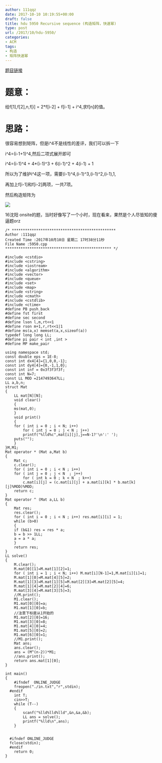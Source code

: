 ```yaml
---
author: 111qqz
date: 2017-10-10 10:19:55+00:00
draft: false
title: hdu 5950 Recursive sequence (构造矩阵，快速幂)
type: post
url: /2017/10/hdu-5950/
categories:
- ACM
tags:
- 构造
- 矩阵快速幂
---
```


[题目链接](http://acm.split.hdu.edu.cn/showproblem.php?pid=5950)



# 题意：



给f[1],f[2],n,f[i] = 2*f[i-2] + f[i-1] + i^4,求f[n]的值。



# 思路：



很容易想到矩阵，但是i^4不是线性的差评，我们可以拆一下

i^4=(i-1+1)^4,然后二项式展开即可

i^4=(i-1)^4 + 4*(i-1)^3 + 6(i-1)^2 + 4(i-1) + 1

所以为了维护i^4这一项，需要(i-1)^4,(i-1)^3,(i-1)^2,(i-1),1,

再加上f[i-1]和f[i-2]两项，一共7项。

然后构造矩阵为

[![](https://111qqz.com/wordpress/wp-content/uploads/2017/10/webwxgetmsgimg.jpg)
](https://111qqz.com/wordpress/wp-content/uploads/2017/10/webwxgetmsgimg.jpg)

16沈阳 onsite的题，当时好像写了一个小时，现在看来，果然是个人尽皆知的傻逼题orz


    
    /* ***********************************************
    Author :111qqz
    Created Time :2017年10月10日 星期二 17时38分11秒
    File Name :5950.cpp
    ************************************************ */
    
    #include <cstdio>
    #include <cstring>
    #include <iostream>
    #include <algorithm>
    #include <vector>
    #include <queue>
    #include <set>
    #include <map>
    #include <string>
    #include <cmath>
    #include <cstdlib>
    #include <ctime>
    #define PB push_back
    #define fst first
    #define sec second
    #define lson l,m,rt<<1
    #define rson m+1,r,rt<<1|1
    #define ms(a,x) memset(a,x,sizeof(a))
    typedef long long LL;
    #define pi pair < int ,int >
    #define MP make_pair
    
    using namespace std;
    const double eps = 1E-8;
    const int dx4[4]={1,0,0,-1};
    const int dy4[4]={0,-1,1,0};
    const int inf = 0x3f3f3f3f;
    const int N=7;
    const LL MOD =2147493647LL;
    LL a,b,n;
    struct Mat
    {
        LL mat[N][N];
        void clear()
        {
        ms(mat,0);
        }
        void print()
        {
        for ( int i = 0 ; i < N; i++)
            for ( int j = 0 ; j < N ; j++)
            printf("%lld%c",mat[i][j],j==N-1?'\n':' ');
        puts("");
        }
    }M,M1;
    Mat operator * (Mat a,Mat b)
    {
        Mat c;
        c.clear();
        for ( int i = 0 ; i < N ; i++)
        for ( int j = 0 ; j < N  ; j++)
            for ( int k = 0 ; k < N  ; k++)
            c.mat[i][j] = (c.mat[i][j] + a.mat[i][k] * b.mat[k][j]%MOD)%MOD;
        return c;
    }
    Mat operator ^ (Mat a,LL b)
    {
        Mat res;
        res.clear();
        for ( int i = 0 ; i < N ; i++) res.mat[i][i] = 1;
        while (b>0)
        {
        if (b&1) res = res * a;
        b = b >> 1LL;
        a = a * a;
        }
        return res;
    }
    LL solve()
    {
        M.clear();
        M.mat[0][1]=M.mat[1][2]=1;
        for ( int i = 1 ; i < N; i++) M.mat[i][N-1]=1,M.mat[i][i]=1;
        M.mat[1][0]=M.mat[4][5]=2;
        M.mat[1][3]=M.mat[1][5]=M.mat[2][3]=M.mat[2][5]=4;
        M.mat[1][4]=M.mat[2][4]=6;
        M.mat[3][4]=M.mat[3][5]=3;
        //M.print();
        M1.clear();
        M1.mat[0][0]=a;
        M1.mat[1][0]=b;
        //注意下标是从1开始的
        M1.mat[2][0]=16;
        M1.mat[3][0]=8;
        M1.mat[4][0]=4;
        M1.mat[5][0]=2;
        M1.mat[6][0]=1;
        //M1.print();
        Mat ans;
        ans.clear();
        ans = (M^(n-2))*M1;
        //ans.print();
        return ans.mat[1][0];
    }
    
    int main()
    {
        #ifndef  ONLINE_JUDGE 
        freopen("./in.txt","r",stdin);
      #endif
        int T;
        cin>>T;
        while (T--)
        {
            scanf("%lld%lld%lld",&n,&a,&b);
            LL ans = solve();
            printf("%lld\n",ans);
        }
        
    
      #ifndef ONLINE_JUDGE  
      fclose(stdin);
      #endif
        return 0;
    }
    




